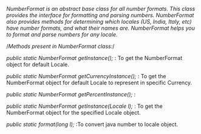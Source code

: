*NumberFormat is an abstract base class for all number formats. This class provides the interface for formatting and parsing numbers. NumberFormat also provides methods for determining which locales (US, India, Italy, etc) have number formats, and what their names are. NumberFormat helps you to format and parse numbers for any locale.*

/*Methods present in NumberFormat class:*/

*public static NumberFormat getInstance();* : To get the NumberFormat object for default Locale.

*public static NumberFormat getCurrencyInstance();* : To get the NumberFormat object for default Locale to represent in specific Currency.

*public static NumberFormat getPercentInstance();* :

*public static NumberFormat getInstance(Locale l);* : To get the NumberFormat object for the specified Locale object.

*public static format(long l);* :To convert java number to locale object.
